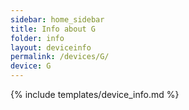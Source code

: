 ```yaml
---
sidebar: home_sidebar
title: Info about G
folder: info
layout: deviceinfo
permalink: /devices/G/
device: G
---
```

{% include templates/device_info.md %}
